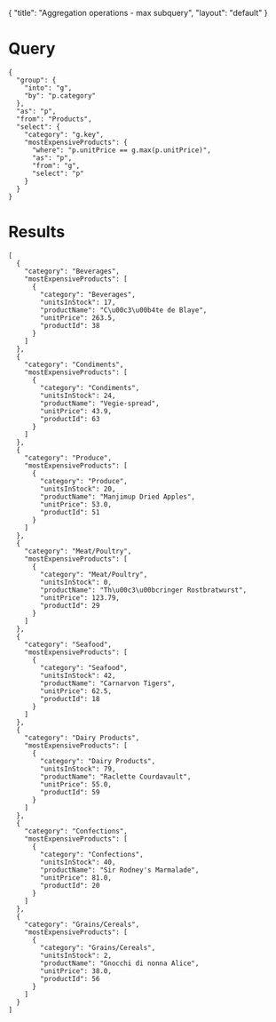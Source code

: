 {
	"title": "Aggregation operations - max subquery",
	"layout": "default"
}
# Query
	{
	  "group": {
	    "into": "g", 
	    "by": "p.category"
	  }, 
	  "as": "p", 
	  "from": "Products", 
	  "select": {
	    "category": "g.key", 
	    "mostExpensiveProducts": {
	      "where": "p.unitPrice == g.max(p.unitPrice)", 
	      "as": "p", 
	      "from": "g", 
	      "select": "p"
	    }
	  }
	}
# Results
	[
	  {
	    "category": "Beverages", 
	    "mostExpensiveProducts": [
	      {
	        "category": "Beverages", 
	        "unitsInStock": 17, 
	        "productName": "C\u00c3\u00b4te de Blaye", 
	        "unitPrice": 263.5, 
	        "productId": 38
	      }
	    ]
	  }, 
	  {
	    "category": "Condiments", 
	    "mostExpensiveProducts": [
	      {
	        "category": "Condiments", 
	        "unitsInStock": 24, 
	        "productName": "Vegie-spread", 
	        "unitPrice": 43.9, 
	        "productId": 63
	      }
	    ]
	  }, 
	  {
	    "category": "Produce", 
	    "mostExpensiveProducts": [
	      {
	        "category": "Produce", 
	        "unitsInStock": 20, 
	        "productName": "Manjimup Dried Apples", 
	        "unitPrice": 53.0, 
	        "productId": 51
	      }
	    ]
	  }, 
	  {
	    "category": "Meat/Poultry", 
	    "mostExpensiveProducts": [
	      {
	        "category": "Meat/Poultry", 
	        "unitsInStock": 0, 
	        "productName": "Th\u00c3\u00bcringer Rostbratwurst", 
	        "unitPrice": 123.79, 
	        "productId": 29
	      }
	    ]
	  }, 
	  {
	    "category": "Seafood", 
	    "mostExpensiveProducts": [
	      {
	        "category": "Seafood", 
	        "unitsInStock": 42, 
	        "productName": "Carnarvon Tigers", 
	        "unitPrice": 62.5, 
	        "productId": 18
	      }
	    ]
	  }, 
	  {
	    "category": "Dairy Products", 
	    "mostExpensiveProducts": [
	      {
	        "category": "Dairy Products", 
	        "unitsInStock": 79, 
	        "productName": "Raclette Courdavault", 
	        "unitPrice": 55.0, 
	        "productId": 59
	      }
	    ]
	  }, 
	  {
	    "category": "Confections", 
	    "mostExpensiveProducts": [
	      {
	        "category": "Confections", 
	        "unitsInStock": 40, 
	        "productName": "Sir Rodney's Marmalade", 
	        "unitPrice": 81.0, 
	        "productId": 20
	      }
	    ]
	  }, 
	  {
	    "category": "Grains/Cereals", 
	    "mostExpensiveProducts": [
	      {
	        "category": "Grains/Cereals", 
	        "unitsInStock": 2, 
	        "productName": "Gnocchi di nonna Alice", 
	        "unitPrice": 38.0, 
	        "productId": 56
	      }
	    ]
	  }
	]
